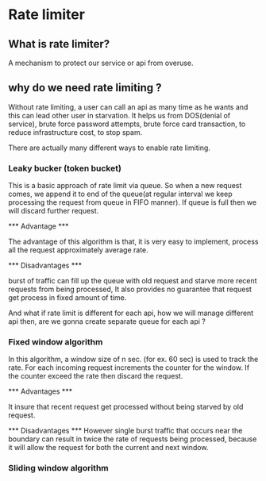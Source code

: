 # Rate limiter


## What is rate limiter?

A mechanism to protect our service or api from overuse.


## why do we need rate limiting ?

Without rate limiting, a user can call an api as many time as he wants and this
can lead other user in starvation. It helps us from DOS(denial of service), brute
force password attempts, brute force card transaction, to reduce infrastructure
cost, to stop spam.   

There are actually many different ways to enable rate limiting.

### Leaky bucker (token bucket)

This is a basic approach of rate limit via queue. So when a new request comes,
we append it to end of the queue(at regular interval we keep processing the
request from queue in FIFO manner). If queue is full then we will discard
further request.

*** Advantage ***

The advantage of this algorithm is that, it is very easy to implement, process
all the request approximately average rate.

*** Disadvantages ***

burst of traffic can fill up the queue with old request and starve more recent
requests from being processed, It also provides no guarantee that request get
process in fixed amount of time.

And what if rate limit is different for each api, how we will manage different
api then, are we gonna create separate queue for each api ?


### Fixed window algorithm

In this algorithm, a window size of n sec. (for ex. 60 sec) is used to track the
rate. For each incoming request increments the counter for the window. If the
counter exceed the rate then discard the request.


*** Advantages ***

It insure that recent request get processed without being starved by old request.

*** Disadvantages ***
However single burst traffic that occurs near the boundary can result in twice
the rate of requests being processed, because it will allow the request for
both the current and next window.


### Sliding window algorithm
